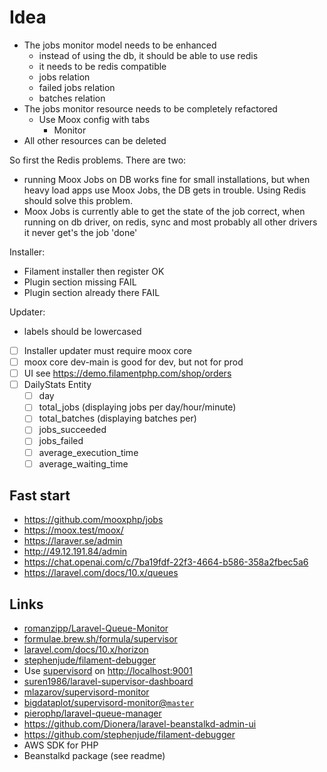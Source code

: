 # Idea

-   The jobs monitor model needs to be enhanced
    -   instead of using the db, it should be able to use redis
    -   it needs to be redis compatible
    -   jobs relation
    -   failed jobs relation
    -   batches relation
-   The jobs monitor resource needs to be completely refactored
    -   Use Moox config with tabs
        -   Monitor
-   All other resources can be deleted

So first the Redis problems. There are two:

-   running Moox Jobs on DB works fine for small installations, but when heavy load apps use Moox Jobs, the DB gets in trouble. Using Redis should solve this problem.
-   Moox Jobs is currently able to get the state of the job correct, when running on db driver, on redis, sync and most probably all other drivers it never get's the job 'done'

Installer:

-   Filament installer then register OK
-   Plugin section missing FAIL
-   Plugin section already there FAIL

Updater:

-   labels should be lowercased

-   [ ] Installer updater must require moox core
-   [ ] moox core dev-main is good for dev, but not for prod
-   [ ] UI see https://demo.filamentphp.com/shop/orders
-   [ ] DailyStats Entity
    -   [ ] day
    -   [ ] total_jobs (displaying jobs per day/hour/minute)
    -   [ ] total_batches (displaying batches per)
    -   [ ] jobs_succeeded
    -   [ ] jobs_failed
    -   [ ] average_execution_time
    -   [ ] average_waiting_time

## Fast start

-   https://github.com/mooxphp/jobs
-   https://moox.test/moox/
-   https://laraver.se/admin
-   http://49.12.191.84/admin
-   https://chat.openai.com/c/7ba19fdf-22f3-4664-b586-358a2fbec5a6
-   https://laravel.com/docs/10.x/queues

## Links

-   [romanzipp/Laravel-Queue-Monitor](https://github.com/romanzipp/Laravel-Queue-Monitor/)
-   [formulae.brew.sh/formula/supervisor](https://formulae.brew.sh/formula/supervisor)
-   [laravel.com/docs/10.x/horizon](https://laravel.com/docs/10.x/horizon)
-   [stephenjude/filament-debugger](https://github.com/stephenjude/filament-debugger)
-   Use [supervisord](http://supervisord.org/) on [http://localhost:9001](http://localhost:9001/)
-   [suren1986/laravel-supervisor-dashboard](https://github.com/suren1986/laravel-supervisor-dashboard)
-   [mlazarov/supervisord-monitor](https://github.com/mlazarov/supervisord-monitor)
-   [bigdataplot/supervisord-monitor@`master`](https://github.com/bigdataplot/supervisord-monitor/tree/master?rgh-link-date=2023-09-07T21%3A48%3A15Z)
-   [pierophp/laravel-queue-manager](https://github.com/pierophp/laravel-queue-manager)
-   https://github.com/Dionera/laravel-beanstalkd-admin-ui
-   https://github.com/stephenjude/filament-debugger
-   AWS SDK for PHP
-   Beanstalkd package (see readme)
